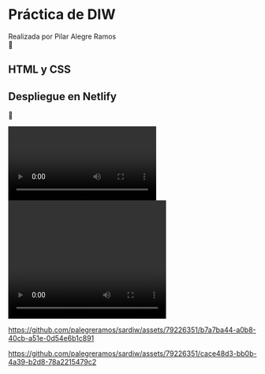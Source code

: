 # Práctica de DIW  

Realizada por Pilar Alegre Ramos  
🥇

## HTML y CSS

## Despliegue en Netlify

👀

![vídeo](./figma.mp4)
<video width="320" height="240" controls>
  <source src="figma.mp4" type="video/mp4">
</video>


https://github.com/palegreramos/sardiw/assets/79226351/b7a7ba44-a0b8-40cb-a51e-0d54e6b1c891



https://github.com/palegreramos/sardiw/assets/79226351/cace48d3-bb0b-4a39-b2d8-78a2215479c2

